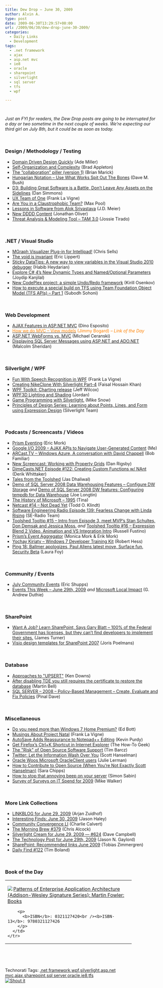 ```yaml
---
title: Dew Drop – June 30, 2009
author: Alvin A.
type: post
date: 2009-06-30T13:29:57+00:00
url: /2009/06/30/dew-drop-june-30-2009/
categories:
  - Daily Links
  - Development
tags:
  - .net framework
  - ajax
  - asp.net mvc
  - ie8
  - oracle
  - sharepoint
  - silverlight
  - sql server
  - tfs
  - wpf

---
```

&#160;

_Just an FYI for readers, the Dew Drop posts are going to be interrupted for a day or two sometime in the next couple of weeks. We’re expecting our third girl on July 8th, but it could be as soon as today._

&#160;

### Design / Methodology / Testing

  * [Domain Driven Design Quickly][1] (Ade Miller)
  * [Self-Organization and Complexity][2] (Brad Appleton)
  * [The “collaboration” piller (version 1)][3] (Brian Marick)
  * [Hungarian Notation – Use What Works Spit Out The Bones][4] (Dave M. Bush)
  * [D3: Building Great Software is a Battle, Don’t Leave Any Assets on the Sidelines][5] (Dan Simmons)
  * [UX Team of One][6] (Frank La Vigne)
  * [Are You in a Claustrophobic Team?][7] (Max Pool)
  * [Lessons in Software from Alok Srivastava][8] (J.D. Meier)
  * [New DDDD Content][9] (Jonathan Oliver)
  * [Threat Analysis & Modeling Tool &#8211; TAM 3.0][10] (Jossie Tirado)

&#160;

### .NET / Visual Studio

  * [MGraph Visualizer Plug-in for Intellipad!][11] (Chris Sells)
  * [The void is invariant][12] (Eric Lippert)
  * [Sticky DataTips: A new way to view variables in the Visual Studio 2010 debugger][13] (Habib Heydarian)
  * [Explore C# 4&#8217;s New Dynamic Types and Named/Optional Parameters][14] (Joydip Kanjilal)
  * [New CodePlex project: a simple Undo/Redo framework][15] (Kirill Osenkov)
  * [How to execute a special build on TFS using Team Foundation Object Model (TFS APIs) – Part 1][16] (Subodh Sohoni)

&#160;

### Web Development

  * [AJAX Features in ASP.NET MVC][17] (Dino Esposito)
  * [<font color="#ff8000">How we do MVC – View models</font>][18] <font color="#ff8000">(Jimmy Bogard) <em>– Link of the Day</em></font>
  * [ASP.NET WebForms vs. MVC][19] (Michael Ceranski)
  * [Displaying SQL Server Messages using ASP.NET and ADO.NET][20] (Malcolm Sheridan)

&#160;

### Silverlight / WPF

  * [Fun With Speech Recognition in WPF][21] (Frank La Vigne)
  * [Creating NikeClone With Silverlight Part-4][22] (Faisal Hossain Khan)
  * [WPF Toolkit: Charting release][23] (Jeff Wilcox)
  * [WPF3D Lighting and Shading][24] (Jordan)
  * [Game Programming with Silverlight.][25] (Mike Snow)
  * [Principles of Design Series: Learning about Points, Lines, and Form using Expression Design][26] (Silverlight Team)

&#160;

### Podcasts / Screencasts / Videos

  * [Prism Eventing][27] (Eric Mork)
  * [Google I/O 2009 &#8211; AJAX APIs to Navigate User-Generated Content][28] (Me)
  * [ARCast.TV &#8211; Windows Azure, A conversation with David Chappell][29] (Bob Familiar)
  * [New Screencast: Working with Property Grids][30] (Dan Rigsby)
  * [DimeCasts.NET Episode #122: Creating Custom Functions w/ NAnt][31] (Derik Whittaker)
  * [Tales from the Toolshed][32] (Jas Dhaliwal)
  * [Demo of SQL Server 2008 Data Warehousing Features &#8211; Configure DW Storage][33] _and_&#160;[Demo of SQL Server 2008 DW features: Configuring tempdb for Data Warehouse][34] (Joe Longtin)
  * [The History of Microsoft &#8211; 1995][35] (Tina)
  * [Netcast #14 – Not Dead Yet][36] (Todd O. Klindt)
  * [Software Engineering Radio Episode 139: Fearless Change with Linda Rising][37] (SE-Radio Team)
  * [Toolshed Tooltip #15 &#8211; Intro from Episode 3, meet MVP&#8217;s Stan Schultes, Don Demsak and Jessica Moss.][38] _and_&#160;[Toolshed Tooltip #16 &#8211; Expression Blend 2 Video, Animation and VS Integration Intro][39] (Russell Fustino)
  * [Prism’s Event Aggregator][40] (Monica Mork & Erik Mork)
  * [Yochay Kiriaty &#8211; Windows 7 Developer Training Kit][41] (Robert Hess)
  * [Ping 18: Ballmer apologizes, Paul Allens latest move, Surface fun, Security Beta][42] (Laura Foy)

&#160;

### Community / Events

  * [July Community Events][43] (Eric Shupps)
  * [Events This Week – June 29th, 2009][44] _and_&#160;[Microsoft Local Impact][45] (G. Andrew Duthie)

&#160;

### SharePoint

  * [Want A Job? Learn SharePoint, Says Gary Blatt &#8211; 100% of the Federal Government has licenses, but they can&#8217;t find developers to implement their sites.][46] (James Turner)
  * [Visio design templates for SharePoint 2007][47] (Joris Poelmans)

&#160;

### Database

  * [Approaches to "UPSERT"][48] (Ken Downs)
  * [After disabling TDE you still requires the certificate to restore the database][49] (Martin Bell)
  * [SQL SERVER – 2008 – Policy-Based Management – Create, Evaluate and Fix Policies][50] (Pinal Dave)

&#160;

### Miscellaneous

  * [Do you need more than Windows 7 Home Premium?][51] (Ed Bott)
  * [Musings About Project Natal][52] (Frank La Vigne)
  * [AutoSave Adds Reassurance to Notepad++ Editing][53] (Kevin Purdy)
  * [Get Firefox&#8217;s Ctrl+K Shortcut in Internet Explorer][54] (The How-To Geek)
  * [The "Risk" of Open Source Software Support][55] (Tim Barcz)
  * [Twitter: Let the Information Wash Over You][56] (Scott Hanselman)
  * [Oracle Woos Microsoft OracleClient users][57] (Julie Lerman)
  * [How to Contribute to Open Source (When You&#8217;re Not Exactly Scott Hanselman)][58] (Sara Chipps)
  * [How to stop that annoying beep on your server][59] (Simon Sabin)
  * [Survey of Surveys on IT Spend for 2009][60] (Mike Walker)

&#160;

### More Link Collections

  * [LINKBLOG for June 29, 2009][61] (Arjan Zuidhof)
  * [Interesting Finds: June 30, 2009][62] (Jason Haley)
  * [Community Convergence LI][63] (Charlie Calvert)
  * [The Morning Brew #379][64] (Chris Alcock)
  * [Silverlight Cream for June 29, 2009 &#8212; #624][65] (Dave Campbell)
  * [The Technology Post for June 29th, 2009][66] (Jason N. Gaylord)
  * [SharePoint: Recommended links June 2009][67] (Tobias Zimmergren)
  * [Daily Find #122][68] (Tim Boland)

&#160;

### Book of the Day

<div style="padding-bottom: 0px; margin: 0px; padding-left: 0px; padding-right: 0px; display: inline; float: none; padding-top: 0px" id="scid:7dc1bd33-94bd-46fd-a20b-0131235bcd47:277df57a-b0d6-4ec5-89b5-1cb935fd2d2e" class="wlWriterSmartContent">
  <table cellspacing="0" cellpadding="2" width="400" border="0" unselectable="on">
    <tr>
      <td valign="top" width="400">
        <p>
          <a title="Patterns of Enterprise Application Architecture (Addison-Wesley Signature Series): Martin Fowler: Books" href="http://www.amazon.com/exec/obidos/ASIN/0321127420/alvinashcraft-20"><img data-recalc-dims="1" decoding="async" src="https://i0.wp.com/images.amazon.com/images/P/0321127420.01.MZZZZZZZ.jpg?w=660" border="0" align="left" style="float:left" />Patterns of Enterprise Application Architecture (Addison-Wesley Signature Series): Martin Fowler: Books</a>
        </p>
        
        <p>
          <b>ISBN</b>: 0321127420<br /><b>ISBN-13</b>: 9780321127426
        </p>
      </td>
    </tr>
  </table>
</div>

&#160;

<div style="padding-bottom: 0px; margin: 0px; padding-left: 0px; padding-right: 0px; display: inline; float: none; padding-top: 0px" id="scid:C16BAC14-9A3D-4c50-9394-FBFEF7A93539:9cd53b00-8d0c-42e5-bb0e-275bd1f347c2" class="wlWriterSmartContent">
  <!--dotnetkickit-->
</div>

&#160;

<div style="padding-bottom: 0px; margin: 0px; padding-left: 0px; padding-right: 0px; display: inline; float: none; padding-top: 0px" id="scid:0767317B-992E-4b12-91E0-4F059A8CECA8:54a5f7b3-acbe-4174-88b8-698129fbd85b" class="wlWriterSmartContent">
  Technorati Tags: <a href="http://technorati.com/tags/.net+framework" rel="tag">.net framework</a>,<a href="http://technorati.com/tags/wpf" rel="tag">wpf</a>,<a href="http://technorati.com/tags/silverlight" rel="tag">silverlight</a>,<a href="http://technorati.com/tags/asp.net+mvc" rel="tag">asp.net mvc</a>,<a href="http://technorati.com/tags/ajax" rel="tag">ajax</a>,<a href="http://technorati.com/tags/sharepoint" rel="tag">sharepoint</a>,<a href="http://technorati.com/tags/sql+server" rel="tag">sql server</a>,<a href="http://technorati.com/tags/oracle" rel="tag">oracle</a>,<a href="http://technorati.com/tags/ie8" rel="tag">ie8</a>,<a href="http://technorati.com/tags/tfs" rel="tag">tfs</a>
</div>

<div class="wlWriterHeaderFooter" style="margin:0px; padding:0px 0px 0px 0px;">
  <div class="shoutIt">
    <a rev="vote-for" href="http://dotnetshoutout.com/Submit?url=http%3a%2f%2fwww.alvinashcraft.com%2f2009%2f06%2f30%2fdew-drop-june-30-2009%2f&title=Dew+Drop+-+June+30%2c+2009"><img decoding="async" alt="Shout it" src="http://dotnetshoutout.com/image.axd?url=https://morningdew-bpc6g3a0fgaxdxcu.eastus2-01.azurewebsites.net/2009/06/30/dew-drop-june-30-2009/" style="border:0px" /></a>
  </div>
</div>

 [1]: http://www.ademiller.com/blogs/tech/2009/06/domain-driven-design-quickly/?&owa_from=feed&owa_sid=
 [2]: http://bradapp.blogspot.com/2009/06/self-organization-and-complexity.html
 [3]: http://www.exampler.com/blog/2009/06/29/the-collaboration-piller-version-1/
 [4]: http://blog.dmbcllc.com/2009/06/29/hungarian-notation-use-what-works-spit-out-the-bones/
 [5]: http://blogs.msdn.com/dsimmons/archive/2009/06/30/d3-building-great-software-is-a-battle-don-t-leave-any-assets-on-the-sidelines.aspx
 [6]: http://franksworld.com/blog/archive/2009/06/29/11615.aspx
 [7]: http://feeds.dzone.com/~r/zones/dotnet/~3/WfEi3uYqC_M/are-you-claustrophobic-team
 [8]: http://blogs.msdn.com/jmeier/archive/2009/06/29/lessons-in-software-from-alok-srivastava.aspx
 [9]: http://jonathan-oliver.blogspot.com/2009/06/new-dddd-content.html
 [10]: http://channel9.msdn.com/posts/Jossie/Thread-Analysis--Modeling-Tool-TAM-30/
 [11]: http://www.sellsbrothers.com/news/showTopic.aspx?ixTopic=2287
 [12]: http://blogs.msdn.com/ericlippert/archive/2009/06/29/the-void-is-invariant.aspx
 [13]: http://blogs.msdn.com/habibh/archive/2009/06/29/sticky-datatips-a-new-way-to-view-variables-in-the-visual-studio-2010-debugger.aspx
 [14]: http://www.devx.com/dotnet/Article/42262?trk=DXRSS_DOTNET
 [15]: http://blogs.msdn.com/kirillosenkov/archive/2009/06/29/new-codeplex-project-a-simple-undo-redo-framework.aspx
 [16]: http://feedproxy.google.com/~r/netCurryRecentArticles/~3/rwhSjekWX-8/ShowArticle.aspx
 [17]: http://www.aspnetpro.com/articles/2009/05/asp200905de_f/asp200905de_f.asp
 [18]: http://feedproxy.google.com/~r/lostechies/~3/_fYk6Mp_QV0/how-we-do-mvc-view-models.aspx
 [19]: http://www.codecapers.com/2009/06/aspnet-webforms-vs-mvc.html
 [20]: http://feedproxy.google.com/~r/netCurryRecentArticles/~3/39eqNi5YEcY/ShowArticle.aspx
 [21]: http://franksworld.com/blog/archive/2009/06/30/11617.aspx
 [22]: http://feedproxy.google.com/~r/FaisalsBlog/~3/E2zSf_-PaZk/creating-nikeclone-with-silverlight-part-4.aspx
 [23]: http://feedproxy.google.com/~r/JeffWilcox/~3/7YtRmbhK1OA/
 [24]: http://blogs.msdn.com/wpf3d/archive/2009/06/29/wpf3d-lighting-and-shading.aspx
 [25]: http://feedproxy.google.com/~r/MikeSnowBlog/~3/1I4YhT2SekA/game-programming-with-silverlight.aspx
 [26]: http://team.silverlight.net/announcements/principles-of-design-series-learning-about-points-lines-and-form-using-expression-design/
 [27]: http://guide-feeds.silverbaylabs.org/~r/AllDeveloperGuides/~3/-b9ysRZIavI/Prism-Eventing
 [28]: http://feeds.dzone.com/~r/zones/dotnet/~3/D2gUQl3Wsqo/google-io-2009-ajax-apis
 [29]: http://feedproxy.google.com/~r/msdn/bobfamiliar/~3/DInVWw9hQx4/arcast-tv-windows-azure-a-conversation-with-david-chappell.aspx
 [30]: http://feedproxy.google.com/~r/DanRigsby/~3/YwraF83HXcw/
 [31]: http://feedproxy.google.com/~r/Dimecastsnet--InformAndEducateIn10MinutesOrLess/~3/dsoTQ6hkOZ4/122
 [32]: http://blogs.msdn.com/mvpawardprogram/archive/2009/06/30/tales-from-the-toolshed.aspx
 [33]: http://channel9.msdn.com/posts/Joe+Longtin/Demo-of-SQL-Server-2008-Data-Warehousing-Features/
 [34]: http://channel9.msdn.com/posts/Joe+Longtin/Demo-of-SQL-Server-2008-DW-features-Configuring-tempdb-for-Data-Warehouse/
 [35]: http://channel9.msdn.com/shows/History/The-History-of-Microsoft-1995/
 [36]: http://feedproxy.google.com/~r/sharepointmvpblogs/~3/M6VzN8LGkRA/ViewPost.aspx
 [37]: http://feedproxy.google.com/~r/se-radio/~3/3WdO-0yxxxA/episode-139-fearless-change-linda-rising
 [38]: http://channel9.msdn.com/shows/toolshed/Toolshed-Tooltip-15-Intro-from-Episode-3-meet-MVPs-Stan-Schultes-Don-Demsak-and-Jessica-Moss/
 [39]: http://channel9.msdn.com/shows/toolshed/Toolshed-Tooltip-16-Expression-Blend-2-Video-Animation-and-VS-Integration-Intro/
 [40]: http://feeds.sparklingclient.com/~r/SparklingClient/~3/ggu8RC2Trtk/
 [41]: http://channel9.msdn.com/shows/The+Knowledge+Chamber/Yochay-Kiriaty-Windows-7-Developer-Training-Kit/
 [42]: http://channel9.msdn.com/shows/PingShow/Ping-18-Ballmer-apologizes-Paul-Allens-latest-move-Surface-fun-Security-Beta/
 [43]: http://feedproxy.google.com/~r/sharepointmvpblogs/~3/R3itajGYoFw/ViewPost.aspx
 [44]: http://blogs.msdn.com/gduthie/archive/2009/06/29/events-this-week-june-29th-2009.aspx
 [45]: http://blogs.msdn.com/gduthie/archive/2009/06/29/microsoft-local-impact.aspx
 [46]: http://feeds.oreilly.com/~r/oreilly/news/~3/KrIP-gOCqTE/want-a-job-learn-sharepoint-sa.html
 [47]: http://feedproxy.google.com/~r/sharepointmvpblogs/~3/i3WuWenL4Ck/visio-design-templates-for-sharepoint.html
 [48]: http://database-programmer.blogspot.com/2009/06/approaches-to-upsert.html
 [49]: http://sqlblogcasts.com/blogs/martinbell/archive/2009/06/29/After-disabling-tde-you-still-requires-certificates-to-restore-the-database.aspx
 [50]: http://blog.sqlauthority.com/2009/06/30/sql-server-2008-policy-based-management-create-evaluate-and-fix-policies/
 [51]: http://feedproxy.google.com/~r/zdnet/Bott/~3/1aIpTatfiCI/
 [52]: http://franksworld.com/blog/archive/2009/06/29/11613.aspx
 [53]: http://feeds.gawker.com/~r/lifehacker/full/~3/VrhpQLH9ndA/autosave-adds-reassurance-to-notepad%252B%252B-editing
 [54]: http://feeds.gawker.com/~r/lifehacker/full/~3/iCgsgbgKry8/get-firefoxs-ctrl%252Bk-shortcut-in-internet-explorer
 [55]: http://feedproxy.google.com/~r/devlicious/~3/Zloa1KX2m0Y/the-quot-risk-quot-of-open-source-software-support.aspx
 [56]: http://feedproxy.google.com/~r/ScottHanselman/~3/rRjIbVaN8EI/TwitterLetTheInformationWashOverYou.aspx
 [57]: http://thedatafarm.com/blog/data-access/oracle-woos-microsoft-oracleclient-users/
 [58]: http://girldeveloper.com/waxing-dev/how-to-contribute-to-open-source-when-you-re-not-exactly-scott-hanselman/
 [59]: http://feedproxy.google.com/~r/SimonsSqlServerStuff/~3/pxRTrm_ypJs/How-to-stop-that-annoying-beep-on-your-server.aspx
 [60]: http://feedproxy.google.com/~r/MikeWalker/~3/rhUwwIP7EEE/survey-of-surveys-on-it-spend-for-2009.html
 [61]: http://feedproxy.google.com/~r/ArjansWorld/~3/vnPrTT6mnug/
 [62]: http://jasonhaley.com/blog/post.aspx?id=10228a8f-fd1c-4fd3-963b-10ee872f84df
 [63]: http://blogs.msdn.com/charlie/archive/2009/06/29/community-convergence-li.aspx
 [64]: http://feedproxy.google.com/~r/ReflectivePerspective/~3/b9lgS1o_MUg/
 [65]: http://geekswithblogs.net/WynApseTechnicalMusings/archive/2009/06/30/133139.aspx
 [66]: http://feeds.jasongaylord.com/~r/JasonNGaylord/~3/CYSbbpLhIY4/the-technology-post-for-june-29th-2009.aspx
 [67]: http://feedproxy.google.com/~r/sharepointmvpblogs/~3/EgKCWQ2TRUU/sharepoint-recommended-links-june-2009.aspx
 [68]: http://feedproxy.google.com/~r/techtoolblog/~3/WHx0IQAlVo0/daily-find-122